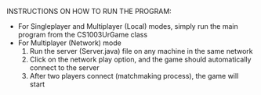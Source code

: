 INSTRUCTIONS ON HOW TO RUN THE PROGRAM:
- For Singleplayer and Multiplayer (Local) modes, simply run the main program from the CS1003UrGame class
- For Multiplayer (Network) mode
	1. Run the server (Server.java) file on any machine in the same network
	2. Click on the network play option, and the game should automatically connect to the server
	3. After two players connect (matchmaking process), the game will start
